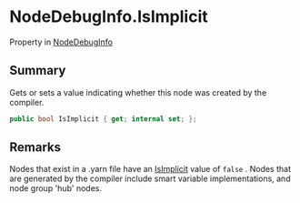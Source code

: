 # NodeDebugInfo.IsImplicit

Property in [NodeDebugInfo](/docs/api/csharp/yarn.compiler.nodedebuginfo.md)

## Summary


Gets or sets a value indicating whether this node was created by the
compiler.


```csharp
public bool IsImplicit { get; internal set; };
```

## Remarks


Nodes that exist in a .yarn file have an  [IsImplicit](yarn.compiler.nodedebuginfo.isimplicit.md) 
value of  `false` . Nodes that are generated by the
compiler include smart variable implementations, and node group
'hub' nodes.


